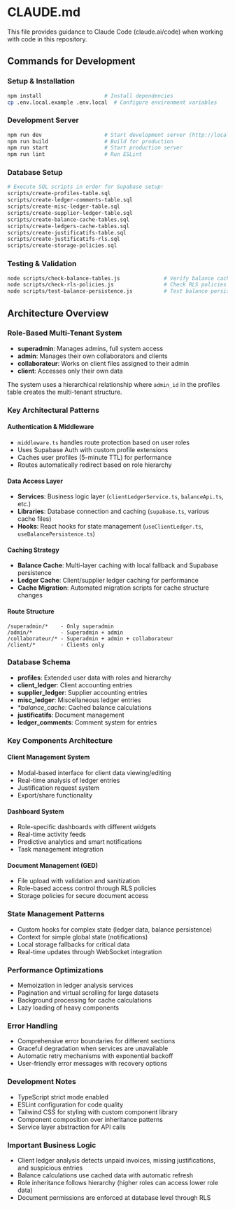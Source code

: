 # CLAUDE.md

This file provides guidance to Claude Code (claude.ai/code) when working with code in this repository.

## Commands for Development

### Setup & Installation
```bash
npm install                    # Install dependencies
cp .env.local.example .env.local  # Configure environment variables
```

### Development Server
```bash
npm run dev                    # Start development server (http://localhost:3000)
npm run build                  # Build for production
npm run start                  # Start production server
npm run lint                   # Run ESLint
```

### Database Setup
```bash
# Execute SQL scripts in order for Supabase setup:
scripts/create-profiles-table.sql
scripts/create-ledger-comments-table.sql
scripts/create-misc-ledger-table.sql
scripts/create-supplier-ledger-table.sql
scripts/create-balance-cache-tables.sql
scripts/create-ledgers-cache-tables.sql
scripts/create-justificatifs-table.sql
scripts/create-justificatifs-rls.sql
scripts/create-storage-policies.sql
```

### Testing & Validation
```bash
node scripts/check-balance-tables.js              # Verify balance cache tables
node scripts/check-rls-policies.js                # Check RLS policies
node scripts/test-balance-persistence.js          # Test balance persistence
```

## Architecture Overview

### Role-Based Multi-Tenant System
- **superadmin**: Manages admins, full system access
- **admin**: Manages their own collaborators and clients
- **collaborateur**: Works on client files assigned to their admin
- **client**: Accesses only their own data

The system uses a hierarchical relationship where `admin_id` in the profiles table creates the multi-tenant structure.

### Key Architectural Patterns

#### Authentication & Middleware
- `middleware.ts` handles route protection based on user roles
- Uses Supabase Auth with custom profile extensions
- Caches user profiles (5-minute TTL) for performance
- Routes automatically redirect based on role hierarchy

#### Data Access Layer
- **Services**: Business logic layer (`clientLedgerService.ts`, `balanceApi.ts`, etc.)
- **Libraries**: Database connection and caching (`supabase.ts`, various cache files)
- **Hooks**: React hooks for state management (`useClientLedger.ts`, `useBalancePersistence.ts`)

#### Caching Strategy
- **Balance Cache**: Multi-layer caching with local fallback and Supabase persistence
- **Ledger Cache**: Client/supplier ledger caching for performance
- **Cache Migration**: Automated migration scripts for cache structure changes

#### Route Structure
```
/superadmin/*    - Only superadmin
/admin/*         - Superadmin + admin
/collaborateur/* - Superadmin + admin + collaborateur
/client/*        - Clients only
```

### Database Schema
- **profiles**: Extended user data with roles and hierarchy
- **client_ledger**: Client accounting entries
- **supplier_ledger**: Supplier accounting entries
- **misc_ledger**: Miscellaneous ledger entries
- **balance_cache*: Cached balance calculations
- **justificatifs**: Document management
- **ledger_comments**: Comment system for entries

### Key Components Architecture

#### Client Management System
- Modal-based interface for client data viewing/editing
- Real-time analysis of ledger entries
- Justification request system
- Export/share functionality

#### Dashboard System
- Role-specific dashboards with different widgets
- Real-time activity feeds
- Predictive analytics and smart notifications
- Task management integration

#### Document Management (GED)
- File upload with validation and sanitization
- Role-based access control through RLS policies
- Storage policies for secure document access

### State Management Patterns
- Custom hooks for complex state (ledger data, balance persistence)
- Context for simple global state (notifications)
- Local storage fallbacks for critical data
- Real-time updates through WebSocket integration

### Performance Optimizations
- Memoization in ledger analysis services
- Pagination and virtual scrolling for large datasets
- Background processing for cache calculations
- Lazy loading of heavy components

### Error Handling
- Comprehensive error boundaries for different sections
- Graceful degradation when services are unavailable
- Automatic retry mechanisms with exponential backoff
- User-friendly error messages with recovery options

### Development Notes
- TypeScript strict mode enabled
- ESLint configuration for code quality
- Tailwind CSS for styling with custom component library
- Component composition over inheritance patterns
- Service layer abstraction for API calls

### Important Business Logic
- Client ledger analysis detects unpaid invoices, missing justifications, and suspicious entries
- Balance calculations use cached data with automatic refresh
- Role inheritance follows hierarchy (higher roles can access lower role data)
- Document permissions are enforced at database level through RLS